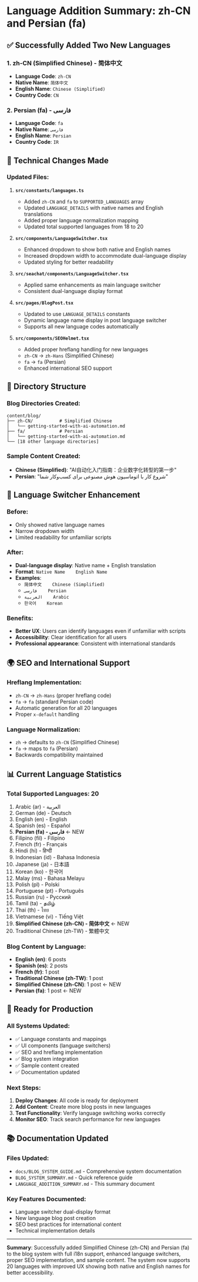 # Language Addition Summary: zh-CN and Persian (fa)

## ✅ **Successfully Added Two New Languages**

### 1. **zh-CN (Simplified Chinese) - 简体中文**
- **Language Code**: `zh-CN`
- **Native Name**: `简体中文`
- **English Name**: `Chinese (Simplified)`
- **Country Code**: `CN`

### 2. **Persian (fa) - فارسی**
- **Language Code**: `fa`
- **Native Name**: `فارسی`
- **English Name**: `Persian`
- **Country Code**: `IR`

## 🔧 **Technical Changes Made**

### Updated Files:
1. **`src/constants/languages.ts`**
   - Added `zh-CN` and `fa` to `SUPPORTED_LANGUAGES` array
   - Updated `LANGUAGE_DETAILS` with native names and English translations
   - Added proper language normalization mapping
   - Updated total supported languages from 18 to 20

2. **`src/components/LanguageSwitcher.tsx`**
   - Enhanced dropdown to show both native and English names
   - Increased dropdown width to accommodate dual-language display
   - Updated styling for better readability

3. **`src/seachat/components/LanguageSwitcher.tsx`**
   - Applied same enhancements as main language switcher
   - Consistent dual-language display format

4. **`src/pages/BlogPost.tsx`**
   - Updated to use `LANGUAGE_DETAILS` constants
   - Dynamic language name display in post language switcher
   - Supports all new language codes automatically

5. **`src/components/SEOHelmet.tsx`**
   - Added proper hreflang handling for new languages
   - `zh-CN` → `zh-Hans` (Simplified Chinese)
   - `fa` → `fa` (Persian)
   - Enhanced international SEO support

## 📁 **Directory Structure**

### Blog Directories Created:
```
content/blog/
├── zh-CN/          # Simplified Chinese
│   └── getting-started-with-ai-automation.md
├── fa/             # Persian
│   └── getting-started-with-ai-automation.md
└── [18 other language directories]
```

### Sample Content Created:
- **Chinese (Simplified)**: "AI自动化入门指南：企业数字化转型的第一步"
- **Persian**: "شروع کار با اتوماسیون هوش مصنوعی برای کسب‌وکار شما"

## 🎨 **Language Switcher Enhancement**

### Before:
- Only showed native language names
- Narrow dropdown width
- Limited readability for unfamiliar scripts

### After:
- **Dual-language display**: Native name + English translation
- **Format**: `Native Name    English Name`
- **Examples**:
  - `简体中文    Chinese (Simplified)`
  - `فارسی    Persian`
  - `العربية    Arabic`
  - `한국어    Korean`

### Benefits:
- **Better UX**: Users can identify languages even if unfamiliar with scripts
- **Accessibility**: Clear identification for all users
- **Professional appearance**: Consistent with international standards

## 🌍 **SEO and International Support**

### Hreflang Implementation:
- `zh-CN` → `zh-Hans` (proper hreflang code)
- `fa` → `fa` (standard Persian code)
- Automatic generation for all 20 languages
- Proper `x-default` handling

### Language Normalization:
- `zh` → defaults to `zh-CN` (Simplified Chinese)
- `fa` → maps to `fa` (Persian)
- Backwards compatibility maintained

## 📊 **Current Language Statistics**

### Total Supported Languages: **20**
1. Arabic (ar) - العربية
2. German (de) - Deutsch
3. English (en) - English
4. Spanish (es) - Español
5. **Persian (fa) - فارسی** ← NEW
6. Filipino (fil) - Filipino
7. French (fr) - Français
8. Hindi (hi) - हिन्दी
9. Indonesian (id) - Bahasa Indonesia
10. Japanese (ja) - 日本語
11. Korean (ko) - 한국어
12. Malay (ms) - Bahasa Melayu
13. Polish (pl) - Polski
14. Portuguese (pt) - Português
15. Russian (ru) - Русский
16. Tamil (ta) - தமிழ்
17. Thai (th) - ไทย
18. Vietnamese (vi) - Tiếng Việt
19. **Simplified Chinese (zh-CN) - 简体中文** ← NEW
20. Traditional Chinese (zh-TW) - 繁體中文

### Blog Content by Language:
- **English (en)**: 6 posts
- **Spanish (es)**: 2 posts
- **French (fr)**: 1 post
- **Traditional Chinese (zh-TW)**: 1 post
- **Simplified Chinese (zh-CN)**: 1 post ← NEW
- **Persian (fa)**: 1 post ← NEW

## 🚀 **Ready for Production**

### All Systems Updated:
- ✅ Language constants and mappings
- ✅ UI components (language switchers)
- ✅ SEO and hreflang implementation
- ✅ Blog system integration
- ✅ Sample content created
- ✅ Documentation updated

### Next Steps:
1. **Deploy Changes**: All code is ready for deployment
2. **Add Content**: Create more blog posts in new languages
3. **Test Functionality**: Verify language switching works correctly
4. **Monitor SEO**: Track search performance for new languages

## 📚 **Documentation Updated**

### Files Updated:
- `docs/BLOG_SYSTEM_GUIDE.md` - Comprehensive system documentation
- `BLOG_SYSTEM_SUMMARY.md` - Quick reference guide
- `LANGUAGE_ADDITION_SUMMARY.md` - This summary document

### Key Features Documented:
- Language switcher dual-display format
- New language blog post creation
- SEO best practices for international content
- Technical implementation details

---

**Summary**: Successfully added Simplified Chinese (zh-CN) and Persian (fa) to the blog system with full i18n support, enhanced language switchers, proper SEO implementation, and sample content. The system now supports 20 languages with improved UX showing both native and English names for better accessibility.
